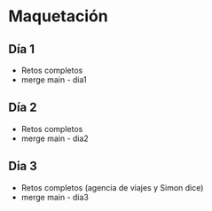 # Maquetación

## Día 1

- Retos completos
- merge main - dia1

## Día 2

- Retos completos
- merge main - dia2

## Dia 3

- Retos completos (agencia de viajes y Simon dice)
- merge main - dia3
